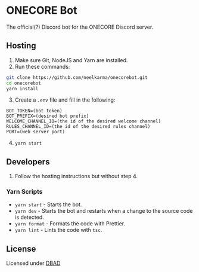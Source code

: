 # ONECORE Bot

The official(?) Discord bot for the ONECORE Discord server.

## Hosting

1. Make sure Git, NodeJS and Yarn are installed.
2. Run these commands:

```sh
git clone https://github.com/neelkarma/onecorebot.git
cd onecorebot
yarn install
```

3. Create a `.env` file and fill in the following:

```
BOT_TOKEN=(bot token)
BOT_PREFIX=(desired bot prefix)
WELCOME_CHANNEL_ID=(the id of the desired welcome channel)
RULES_CHANNEL_ID=(the id of the desired rules channel)
PORT=(web server port)
```

4. `yarn start`

## Developers

1. Follow the hosting instructions but without step 4.

### Yarn Scripts

- `yarn start` - Starts the bot.
- `yarn dev` - Starts the bot and restarts when a change to the source code is detected.
- `yarn format` - Formats the code with Prettier.
- `yarn lint` - Lints the code with `tsc`.

## License

Licensed under [DBAD](./LICENSE)
